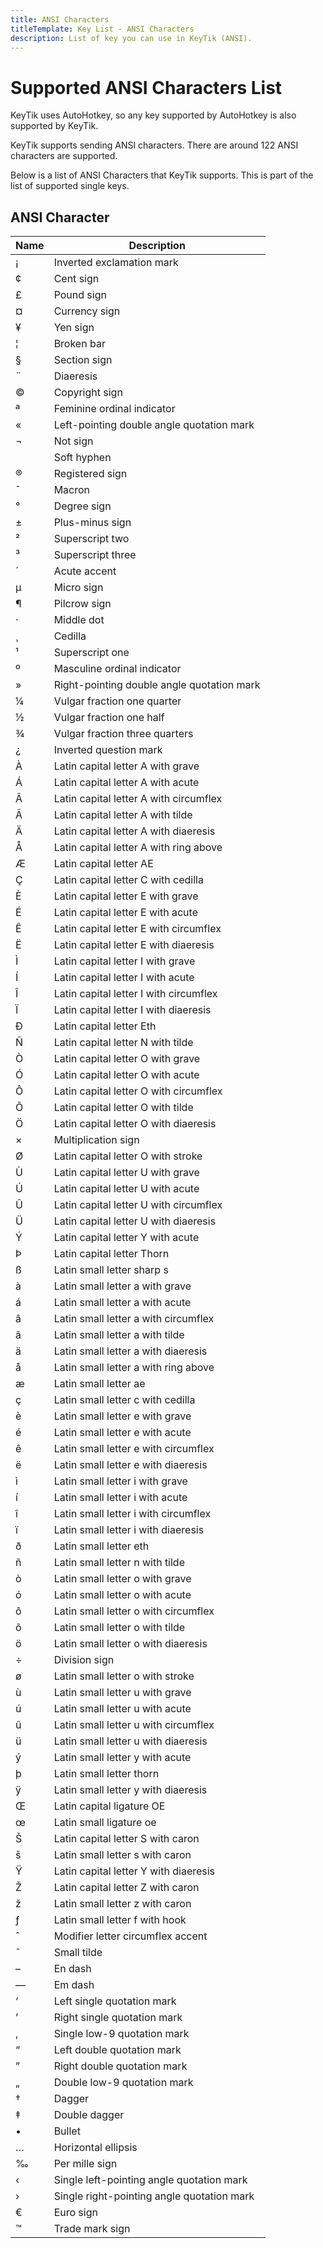 ```yaml
---
title: ANSI Characters
titleTemplate: Key List - ANSI Characters
description: List of key you can use in KeyTik (ANSI).
---
```


# Supported ANSI Characters List

KeyTik uses AutoHotkey, so any key supported by AutoHotkey is also supported by KeyTik.

KeyTik supports sending ANSI characters. There are around 122 ANSI characters are supported.

Below is a list of ANSI Characters that KeyTik supports. This is part of the list of supported single keys.

## ANSI Character

| **Name** | **Description**                                  |
|--------|----------------------------------------------------|
|¡|Inverted exclamation mark|
|¢|Cent sign|
|£|Pound sign|
|¤|Currency sign|
|¥|Yen sign|
|¦|Broken bar|
|§|Section sign|
|¨|Diaeresis|
|©|Copyright sign|
|ª|Feminine ordinal indicator|
|«|Left-pointing double angle quotation mark|
|¬|Not sign|
|­|Soft hyphen|
|®|Registered sign|
|¯|Macron|
|°|Degree sign|
|±|Plus-minus sign|
|²|Superscript two|
|³|Superscript three|
|´|Acute accent|
|µ|Micro sign|
|¶|Pilcrow sign|
|·|Middle dot|
|¸|Cedilla|
|¹|Superscript one|
|º|Masculine ordinal indicator|
|»|Right-pointing double angle quotation mark|
|¼|Vulgar fraction one quarter|
|½|Vulgar fraction one half|
|¾|Vulgar fraction three quarters|
|¿|Inverted question mark|
|À|Latin capital letter A with grave|
|Á|Latin capital letter A with acute|
|Â|Latin capital letter A with circumflex|
|Ã|Latin capital letter A with tilde|
|Ä|Latin capital letter A with diaeresis|
|Å|Latin capital letter A with ring above|
|Æ|Latin capital letter AE|
|Ç|Latin capital letter C with cedilla|
|È|Latin capital letter E with grave|
|É|Latin capital letter E with acute|
|Ê|Latin capital letter E with circumflex|
|Ë|Latin capital letter E with diaeresis|
|Ì|Latin capital letter I with grave|
|Í|Latin capital letter I with acute|
|Î|Latin capital letter I with circumflex|
|Ï|Latin capital letter I with diaeresis|
|Ð|Latin capital letter Eth|
|Ñ|Latin capital letter N with tilde|
|Ò|Latin capital letter O with grave|
|Ó|Latin capital letter O with acute|
|Ô|Latin capital letter O with circumflex|
|Õ|Latin capital letter O with tilde|
|Ö|Latin capital letter O with diaeresis|
|×|Multiplication sign|
|Ø|Latin capital letter O with stroke|
|Ù|Latin capital letter U with grave|
|Ú|Latin capital letter U with acute|
|Û|Latin capital letter U with circumflex|
|Ü|Latin capital letter U with diaeresis|
|Ý|Latin capital letter Y with acute|
|Þ|Latin capital letter Thorn|
|ß|Latin small letter sharp s|
|à|Latin small letter a with grave|
|á|Latin small letter a with acute|
|â|Latin small letter a with circumflex|
|ã|Latin small letter a with tilde|
|ä|Latin small letter a with diaeresis|
|å|Latin small letter a with ring above|
|æ|Latin small letter ae|
|ç|Latin small letter c with cedilla|
|è|Latin small letter e with grave|
|é|Latin small letter e with acute|
|ê|Latin small letter e with circumflex|
|ë|Latin small letter e with diaeresis|
|ì|Latin small letter i with grave|
|í|Latin small letter i with acute|
|î|Latin small letter i with circumflex|
|ï|Latin small letter i with diaeresis|
|ð|Latin small letter eth|
|ñ|Latin small letter n with tilde|
|ò|Latin small letter o with grave|
|ó|Latin small letter o with acute|
|ô|Latin small letter o with circumflex|
|õ|Latin small letter o with tilde|
|ö|Latin small letter o with diaeresis|
|÷|Division sign|
|ø|Latin small letter o with stroke|
|ù|Latin small letter u with grave|
|ú|Latin small letter u with acute|
|û|Latin small letter u with circumflex|
|ü|Latin small letter u with diaeresis|
|ý|Latin small letter y with acute|
|þ|Latin small letter thorn|
|ÿ|Latin small letter y with diaeresis|
|Œ|Latin capital ligature OE|
|œ|Latin small ligature oe|
|Š|Latin capital letter S with caron|
|š|Latin small letter s with caron|
|Ÿ|Latin capital letter Y with diaeresis|
|Ž|Latin capital letter Z with caron|
|ž|Latin small letter z with caron|
|ƒ|Latin small letter f with hook|
|ˆ|Modifier letter circumflex accent|
|˜|Small tilde|
|–|En dash|
|—|Em dash|
|‘|Left single quotation mark|
|’|Right single quotation mark|
|‚|Single low-9 quotation mark|
|“|Left double quotation mark|
|”|Right double quotation mark|
|„|Double low-9 quotation mark|
|†|Dagger|
|‡|Double dagger|
|•|Bullet|
|…|Horizontal ellipsis|
|‰|Per mille sign|
|‹|Single left-pointing angle quotation mark|
|›|Single right-pointing angle quotation mark|
|€|Euro sign|
|™|Trade mark sign|

<Adsense />
